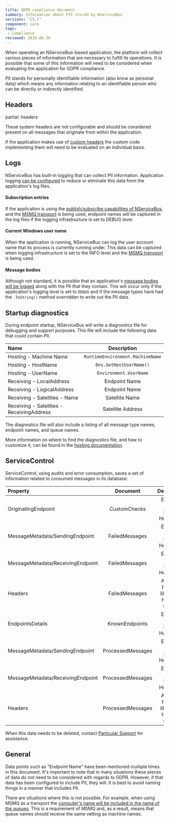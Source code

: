 ```yaml
---
title: GDPR compliance document
summary: Information about PII stored by NServiceBus
versions: "[5,)"
component: core
tags:
 - Compliance
reviewed: 2018-06-29
---
```


When operating an NServiceBus-based application, the platform will collect various pieces of information that are necessary to fulfill its operations. It is possible that some of this information will need to be considered when evaluating the application for GDPR compliance.

PII stands for personally identifiable information (also know as personal data) which means any information relating to an identifiable person who can be directly or indirectly identified. 

## Headers

partial: headers

These system headers are not configurable and should be considered present on all messages that originate from within the application. 

If the application makes use of [custom headers](/samples/header-manipulation/#adding-headers-when-sending-a-message) the custom code implementing them will need to be evaluated on an individual basis.


## Logs

NServiceBus has built-in logging that can collect PII information. Application logging [can be configured](/nservicebus/logging/) to reduce or eliminate this data from the application's log files.

#### Subscription entries
If the application is using the [publish/subscribe capabilities of NServiceBus](/nservicebus/messaging/publish-subscribe/), and the [MSMQ transport](/transports/msmq) is being used, endpoint names will be captured in the log files if the logging infrastructure is set to DEBUG level.

#### Current Windows user name
When the application is running, NServiceBus can log the user account name that its process is currently running under. This data can be captured when logging infrastructure is set to the INFO level and the [MSMQ transport](/transports/msmq) is being used.

#### Message bodies
Although not standard, it is possible that an application's [message bodies will be logged](/nservicebus/logging/message-contents.md) along with the PII that they contain. This will occur only if the application's logging level is set to `DEBUG` and if the message types have had the `.ToString()` method overridden to write out the PII data.


## Startup diagnostics

During endpoint startup, NServiceBus will write a diagnostics file for debugging and support purposes. This file will include the following data that could contain PII.

| Name | Description |
| :---------------| :-: |
| Hosting - Machine Name | `RuntimeEnvironment.MachineName` |
| Hosting - HostName | `Dns.GetHostUserName()` |
| Hosting - UserName | `Environment.UserName` |
| Receiving - LocalAddress | Endpoint Name |
| Receiving - LogicalAddress | Endpoint Name |
| Receiving - Satellites - Name| Satellite Name |
| Receiving - Satellites - ReceivingAddress | Satellite Address |

The diagnostics file will also include a listing of all message type names, endpoint names, and queue names.

More information on where to find the diagnostics file, and how to customize it, can be found in the [hosting documentation](/nservicebus/hosting/startup-diagnostics.md).

## ServiceControl

ServiceControl, using audits and error consumption, saves a set of information related to consumed messages in its database:

| Property | Document | Description |
| :------------------ | :-: | :-: |
| OriginatingEndpoint | CustomChecks | Endpoint Name, HostId, HostName |
| MessageMetadata/SendingEndpoint | FailedMessages | Endpoint Name, HostId, HostName |
| MessageMetadata/ReceivingEndpoint | FailedMessages | Endpoint Name, HostId, HostName |
| Headers | FailedMessages | All of the headers like in the Headers section |
| EndpointsDetails | KnownEndpoints | Endpoint Name, HostId, HostName |
| MessageMetadata/SendingEndpoint | ProcessedMessages | Endpoint Name, HostId, HostName |
| MessageMetadata/ReceivingEndpoint | ProcessedMessages | Endpoint Name, HostId, HostName |
| Headers | ProcessedMessages | All of the headers like in the Headers section |

When this data needs to be deleted, contact [Particular Support](https://particular.net/support) for assistance. 


## General

Data points such as "Endpoint Name" have been mentioned multiple times in this document. It's important to note that in many situations these pieces of data do not need to be considered with regards to GDPR. However, if that data has been configured to include PII, they will. It is best to avoid naming things in a manner that includes PII.

There are situations where this is not possible. For example, when using MSMQ as a transport the [computer's name will be included in the name of the queues](/transports/msmq/full-qualified-domain-name.md). This is a requirement of MSMQ and, as a result, means that queue names should receive the same vetting as machine names.
